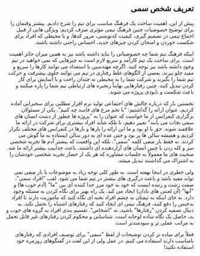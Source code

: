 <div dir="rtl">

## تعریف شخص سمی

پیش از این، اهمیت ساخت یک فرهنگ مناسب برای تیم را شرح دادیم. بیشتر وقتمان را برای توضیح خصوصیات چنین فرهنگ تیمی مؤثری صرف کردیم:‌ ویژگی هایی از قبیل اجماع تیمی در تصمیم گیری، کیفیت کدنویسی، مرور کدها، و یا محیطی که افراد برای شکست خوردن و امتحان کردن چیزهای جدید، احساس راحتی داشته باشند. 

اینکه فرهنگ تیم شما چه خصوصیاتی را نباید داشته باشد نیز به همین میزان حائز اهمیت است. برای ساخت یک تیم کارآمد و سریع لازم است به چیزهایی که نمی خواهید در تیم وجود داشته باشد نیز توجه کنید. اگرچه مهندسین با استعداد می توانند کارها را سریع و مفید جلو ببرند، بعضی از الگوهای غلط رفتاری در تیم می توانند جلوی پیشرفت و حرکت تیم شما را بگیرند و شرکت شما را به محیطی نه چندان راحت و با آسایش برای کار کردن تبدیل کنند. چنین رفتارهایی نهایتاً زنجیره های ارتباطی تیم شما را پاره میکنند و باعث شکست و نابودی پروژه می شوند. 

نخستین بار که درباره چالش های اجتماعی تولید نرم افزار مطلبی برای سخنرانی آماده کردیم، عنوان ارائه را گذاشتیم: "با تخم مرغ های فاسد چه کنیم". یکی از مسئولان برگزاری کنفرانس از ما خواست که عنوان را به "پروژه ها چطور از دست انسان های سمی نجات می یابند" تغییر دهیم، تا بلکه شاید افراد بیشتری برای شرکت در ارائه ما علاقمند شوند. حق با او بود و ما این ارائه را بارها و بارها در کنفرانس های مختلف تکرار کردیم و همیشه سالن ها پر بود و حتی عده ای به دور سالن ایستاده به ما گوش می کردند. نه فقط بار منفی کلمه "سمی"، بلکه این واقعیت که بیشتر آدم ها تجربه شخصی سر و کله زدن با چنین انسان های آزاردهنده ای داشتند، باعث جذابیت بیشتر ارائه ما شد. صحبت های ما معمولاً به جلسات مشاوره که هر یک از حضار تجربه شخصی خودشان را به اشتراک می گذاشتند تبدیل میشد. 

ولی خطری در اینجا نهفته است. به طور کلی توجه زیاد به موضوعات با بار منفی نمی تواند مفید باشد و باعث درگیری های بیشتر در تیم شما می شود. لقب "افراد سمی"، صفت زشت و زننده ایست که خود به خود مرز جدا کننده ای بین "ما" (آدم خوب ها) و "آنها" (آن لعنتی های نادان) ایجاد می کند. یک راه بهتر برای نگاه کردن به مسئله وجود دارد. به جای اینکه به تیمتان به چشم افراد نخبه ای نگاه کنید که ماموریت دارند تا افراد بدجنس را دفع کنند، فرهنگ تیمی ای ایجاد کنید که رفتارهای اشتباه را تحمل نکند. به دنبال تصفیه کردن "رفتارها" باشید، نه "اشخاص". تقسیم بندی افراد به گروه های خوب و بد، حاصل یک نگاه ساده لوحانه است. شناسایی و محکوم کردن رفتارهای غیر قابل تحمل به مراتب عملی تر و سودمندتر است. 

فعلاً برای ساده تر کردن توضیحات از لفظ "سمی" برای توصیف افرادی که رفتارهای نامناسب دارند استفاده می کنیم. در عمل ولی از این لغت در گفتگوهای روزمره خود استفاده نکنید!‌


</div>
